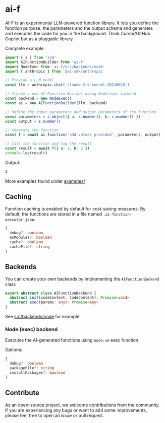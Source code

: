 # ai-f

AI-F is an experimental LLM-powered function library. It lets you define the function purpose, the parameters and the output schema and generates and executes the code for you in the background. Think Cursor/GitHub Copilot but as a pluggable library.

Complete example:

```ts
import { z } from 'zod'
import AIFunctionBuilder from 'ai-f'
import NodeExec from 'ai-f/src/backends/node'
import { anthropic } from '@ai-sdk/anthropic'

// Provide a LLM model
const llm = anthropic.chat('claude-3-5-sonnet-20240620')

// Create a new AI Function Builder using Node/exec backend
const backend = new NodeExec()
const ai = new AIFunctionBuilder(llm, backend)

// Define the input parameters and output parameters of the function
const parameters = z.object({ a: z.number(), b: z.number() })
const output = z.number()

// Generate the function
const f = await ai.function('add values provided', parameters, output)

// Call the function and log the result
const result = await f({ a: 1, b: 2 })
console.log(result)
```

Output:

```sh
3
```

More examples found under [examples/](examples/)

## Caching

Function caching is enabled by default for cost-saving measures. By default, the functions are stored in a file named `.ai-function-executor.json`.

```ts
{
  debug?: boolean
  esModules?: boolean
  cache?: boolean
  cacheFile?: string
}
```

## Backends

You can create your own backends by implementing the `AIFunctionBackend` class

```ts
export abstract class AIFunctionBackend {
  abstract init(codeContent: CodeContent): Promise<void>
  abstract exec(params: any): Promise<any>
}
```

See [src/backends/node](src/backends/node) for example.

### Node (exec) backend

Executes the AI-generated functions using `node:vm` exec function.

Options:

```ts
{
  debug?: boolean
  packageFile?: string
  installPackages?: boolean
}
```

## Contribute

As an open-source project, we welcome contributions from the community. If you are experiencing any bugs or want to add some improvements, please feel free to open an issue or pull request.
